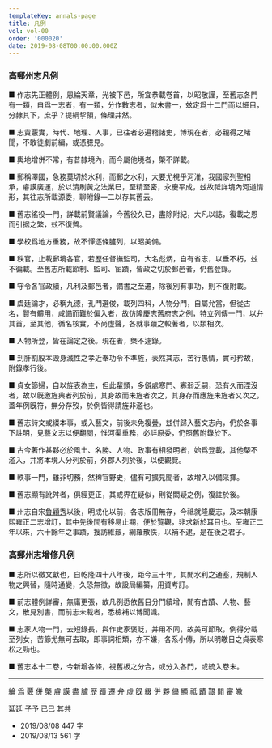 ```yaml
---
templateKey: annals-page
title: 凡例
vol: vol-00
order: '000020'
date: 2019-08-08T00:00:00.000Z
---
```


### 高郵州志凡例

■ 作志先正體例，恩綸天章，光被下邑，所宜恭載卷首，以昭敬謹，至舊志各門有一類，自爲一志者，有一類，分作數志者，似未書一，玆定爲十二門而以細目，分隸其下，庶乎？提綱挈領，條理井然。

■ 志貴覈實，時代、地理、人事，巳往者必遍稽諸史，博現在者，必親得之睹聞，不敢徒劇前編，或憑臆見。

■ 輿地增併不常，有昔隸境內，而今屬他境者，槩不詳載。

■ 郵稱澤國，急務莫切於水利，而郵之水利，大要尤視乎河淮，我國家列聖相承，𥈠謨廣運，於以清刷黃之法業巳，至精至密，永慶平成，玆故祗詳境內河道情形，其往志所載源委，聊附錄一二以存其舊云。

■ 舊志徭役一門，詳載前賢議論，今舊役久已，盡除附紀，大凡以誌，復載之恩而引据之繁，玆不復贅。

■ 學校爲地方重務，故不憚逐條臚列，以昭美備。

■ 秩官，止載郵境各官，若歴任督撫監司，大名彪炳，自有省志，以垂不朽，玆不徧載。至舊志所載節制、監司、宦蹟，皆政之切於郵邑者，仍舊登錄。

■ 守令各官政績，凡利及郵邑者，備書之至遷，除後別有事功，則不復附載。

■ 虞廷論才，必稱九德，孔門選俊，載列四科，人物分門，自屬允當，但從古名，賢有體用，咸備而難於偏入者，故仿隆慶志舊府志之例，特立列傳一門，以弁其首，至其他，循名核實，不尚虛聲，各就事蹟之較著者，以類相次。

■ 人物所登，皆在論定之後。現在者，槩不遽錄。

■ 刲肝割股本毁身滅性之孝近奉功令不準旌，表然其志，苦行愚情，實可矜故，附錄孝行後。

■ 貞女節婦，自以旌表為主，但此輩類，多僻處寒門、寡弱乏嗣，恐有久而湮沒者，故以旣邀旌典者列於前，其身故而未旌者次之，其身存而應旌未旌者又次之，蓋年例旣符，無分存歿，於例皆得請旌非濫也。

■ 舊志詩文或綴本事，或入藝文，前後未免複疊，玆併歸入藝文志內，仍於各事下註明，見藝文志以便翻閱，惟河渠重務，必詳原委，仍照舊附錄於下。

■ 古今著作甚夥必於風土、名勝、人物、政事有相發明者，始爲登載，其他槩不濫入，并將本境人分列於前，外郡人列於後，以便觀覽。

■ 軼事一門，雖非切務，然稗官野史，儘有可擴見聞者，故增入以備采擇。

■ 舊志顯有訛舛者，俱經更正，其或界在疑似，則從闕疑之例，復註於後。

■ 州志自宋<u>魯穎秀</u>以後，明成化以前，各志版冊無存，今祗就隆慶志，及本朝康熙雍正二志增訂，其中先後間有移易止期，便於覽觀，非求新於耳目也。至雍正二年以來，六十餘年之事蹟，搜訪維艱，網羅散佚，以補不逮，是在後之君子。

### 高郵州志增修凡例

■ 志所以徵文獻也，自乾隆四十八年後，距今三十年，其閒水利之通塞，規制人物之興替，隨時通變，久恐無徵，故設局編纂，用資考訂。

■ 前志體例詳審，無庸更張，故凡例悉依舊目分門續增，閒有古蹟、人物、藝文，散見別書，而前志未載者，悉檢補以博聞識。

■ 志家人物一門，去短錄長，與作史家褒貶，并用不同，故美可節取，例得分載至列女，苦節尤無可去取，即事詞相類，亦不嫌，各系小傳，所以明皦日之貞表寒松之勁也。

■ 舊志本十二卷，今新增各條，視舊板之分合，或分入各門，或統入卷末。


---


綸 爲 覈 併 槩 𥈠 謨 盡 臚 歴
蹟 遷 弁 虛 旣 綴 併 夥 儘 顯
祗 蹟 艱 閒 審 皦

延廷
子予
已巳
其共


- 2019/08/08 447 字
- 2019/08/13 561 字
